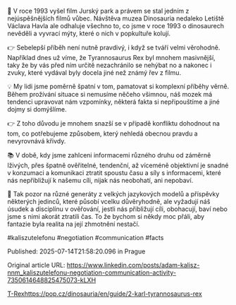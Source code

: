🦖 V roce 1993 vyšel film Jurský park a právem se stal jedním z nejúspěšnějších filmů vůbec. Návštěva muzea Dinosauria nedaleko Letiště Václava Havla ale odhaluje všechno to, co jsme v roce 1993 o dinosaurech nevěděli a vyvrací mýty, které o nich v popkultuře kolují.


👉 Sebelepší příběh není nutně pravdivý, i když se tváří velmi věrohodně. Například dnes už víme, že Tyrannosaurus Rex byl mnohem masivnější, taky že by vás před ním určitě nezachránilo se nehýbat no a nakonec i zvuky, které vydával byly docela jiné než známý řev z filmu.


💡 My lidi jsme poměrně špatní v tom, pamatovat si komplexní příběhy věrně. Během prožívání situace si nemusíme něčeho všimnou, náš mozek má tendenci upravovat nám vzpomínky, některá fakta si nepřipouštíme a jiné dojmy si domýšlíme.


👉 Z toho důvodu je mnohem snazší se v případě konfliktu dohodnout na tom, co potřebujeme způsobem, který nehledá obecnou pravdu a nevyrovnává křivdy. 


📚 V době, kdy jsme zahlceni informacemi různého druhu od záměrně lživých, přes špatně ověřitelné, tendenční, až víceméně objektivní je snadné v konzumaci a komunikaci ztratit spoustu času a síly s informacemi, které nás nepřibližují k našemu cíli, nijak nás neobohatí, ani nepobaví.


🤖 Tak pozor na různé generáty z velkých jazykových modelů a příspěvky některých jedinců, které působí vcelku důvěryhodně, ale vyžadují náš úsudek a disciplínu v ověřování, jestli nás přibližují cíli, obohacují, baví nebo jsme s nimi akorát ztratili čas. To že bychom si někdy moc přáli, aby fantazie byla realita na její zhmotnění nestačí.


#kaliszutelefonu #negotiation #communication #facts


Published: 2025-07-14T21:58:20.096 in Prague

Original article URL: https://www.linkedin.com/posts/adam-kalisz-nnm_kaliszutelefonu-negotiation-communication-activity-7350614648825475073-kLXH

[T-Rexhttps://pop.cz/dinosauria/en/guide/2-karl-tyrannosaurus-rex](./media/t-rex.jpg)